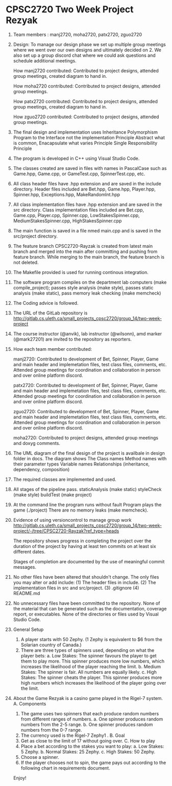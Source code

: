 # CPSC2720 Two Week Project Rezyak
1. Team members : manj2720, moha2720, patx2720, zguo2720
2. Design: To manage our design phase we set up multiple group meetings where we went over our own designs and ultimately decided on 2. We also set up a group discord chat where we could ask questions and schedule additional meetings.

    How manj2720 contributed: Contributed to project designs, attended group meetings, created diagram to hand in.

    How moha2720 contributed: Contributed to project designs, attended group meetings.

    How patx2720 contributed: Contributed to project designs, attended group meetings, created diagram to hand in.

    How zguo2720 contributed: Contributed to project designs, attended group meetings.

3. The final design and implementation uses 
    Inheritance
    Polymorphism
    Program to the Interface not the implementation Principle
    Abstract what is common, Enacapsulate what varies Principle
    Single Responsibility Principle

4. The program is developed in C++ using Visual Studio Code.
5. The classes created are saved in files with names in PascalCase such as Game.hpp, Game.cpp, or GameTest.cpp, SpinnerTest.cpp, etc.
6. All class header files have .hpp extension and are saved in the include directory. Header files included are Bet.hpp, Game.hpp, Player.hpp, Spinner.hpp, Exceptions.hpp, MakeRandomInt.hpp
7. All class implementation files have .hpp extension and are saved in the src directory. Class implementation files included are Bet.cpp, Game.cpp, Player.cpp, Spinner.cpp, LowStakesSpinner.cpp, MediumStakesSpinner.cpp, HighStakesSpinner.cpp
8. The main function is saved in a file nmed main.cpp and is saved in the src/project directory.
9. The feature branch CPSC2720-Rayzak is created from latest main branch and merged into the main after committing and pushing from feature branch. While merging to the main branch, the feature branch is not deleted.
10. The Makefile provided is used for running continous integration.
11. The software program compiles on the department lab computers (make compile_project); passes style analysis (make style), passes static analysis (make static), pass memory leak checking (make memcheck)
12. The Coding advice is followed.
13. The URL of the GitLab repository is http://gitlab.cs.uleth.ca/small_projects_cpsc2720/group_14/two-week-project
14. The course instructor (@anvik), lab instructor (@wilsonn), amd marker (@mark27201) are invited to the repository as reporters.
15. How each team member contributed:

    manj2720: Contributed to development of Bet, Spinner, Player, Game and main header and implemetation files, test class files, comments, etc. Attended group meetings for coordination and collaboration in person and over online platform discord.

    patx2720: Contributed to development of Bet, Spinner, Player, Game and main header and implemetation files, test class files, comments, etc. Attended group meetings for coordination and collaboration in person and over online platform discord.

    zguo2720: Contributed to development of Bet, Spinner, Player, Game and main header and implemetation files, test class files, comments, etc. Attended group meetings for coordination and collaboration in person and over online platform discord.

    moha2720: Contributed to project designs, attended group meetings and doxyg comments.

16. The UML diagram of the final design of the project is availbale in design folder in docs. The diagram shows 
    The Class names
    Method names with their parameter types
    Variable names
    Relationships (inheritance, dependency, composition)
17. The required classes are implemented and used.
18. All stages of the pipeline pass.
        staticAnalysis (make static)
        styleCheck (make style)
        buildTest (make project)
19. At the command line the program runs without fault
        Program plays the game (./project)
        There are no memory leaks (make memcheck).
20. Evidence of using versioncontrol to manage group work
    http://gitlab.cs.uleth.ca/small_projects_cpsc2720/group_14/two-week-project/-/tree/CPSC2720-Rayzak?ref_type=heads

    The repository shows progress in completing the project over the duration of the project by having at least ten commits on at least six different dates.

    Stages of completion are documented by the use of meaningful commit messages.
21. No other files have been altered that shouldn't change.
    The only files you may alter or add include:
    (1) The header files in include.
    (2) The implementation files in src and src/project.
    (3) .gitignore
    (4) README.md
22. No unnecessary files have been committed to the repository. None of the material that can be generated such as the documentation, coverage report, or executables. None of the directories or files used by Visual Studio Code.
23. General Setup
    1. A player starts with 50 Zephy. (1 Zephy is equivalent to $6 from the Solarian country of Canada.)
    2. There are three types of spinners used, depending on what the player bets:
    a. Low Stakes: The spinner favours the player to get them to play more. This spinner produces more low numbers, which increases the
    likelihood of the player reaching the limit.
    b. Medium Stakes: The spinner is fair. All numbers are equally likely.
    c. High Stakes: The spinner cheats the player. This spinner produces more high numbers which increases the likelihood of the player going
    over the limit.
24. About the Game
    Rezyak is a casino game played in the Rigel-7 system.
    A. Components
    1. The game uses two spinners that each produce random numbers from different ranges of numbers.
    a. One spinner produces random numbers from the 2-5 range.
    b. One spinner produces random numbers from the 0-7 range.
    2. The currency used is the Rigel-7 Zephy1
    .
    B. Goal
    1. Get as close to the limit of 17 without going over.
    C. How to play
    1. Place a bet according to the stakes you want to play:
    a. Low Stakes: 5 Zephy.
    b. Normal Stakes: 25 Zephy.
    c. High Stakes: 50 Zephy.
    2. Choose a spinner.
    3. If the player chooses not to spin, the game pays out according to the following chart in requirements document.

    Enjoy!
